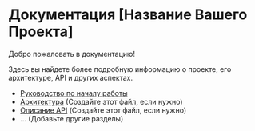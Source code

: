 # Документация [Название Вашего Проекта]

Добро пожаловать в документацию!

Здесь вы найдете более подробную информацию о проекте, его архитектуре, API и других аспектах.

*   [Руководство по началу работы](../README.md#🚀-установка)
*   [Архитектура](./architecture.md) (Создайте этот файл, если нужно)
*   [Описание API](./api.md) (Создайте этот файл, если нужно)
*   ... (Добавьте другие разделы)